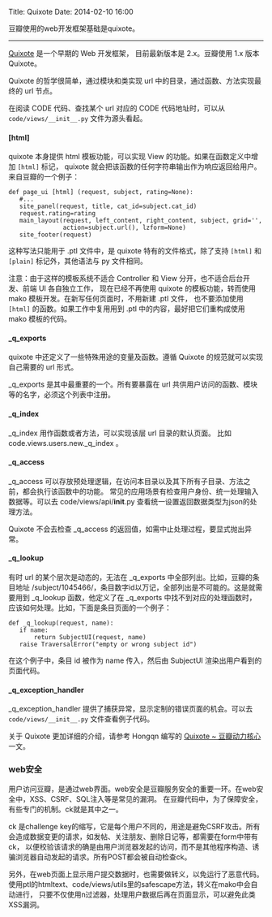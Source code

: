 Title: Quixote
Date: 2014-02-10 16:00

豆瓣使用的web开发框架基础是quixote。

---
[Quixote](http://www.mems-exchange.org/software/quixote/) 是一个早期的 Web 开发框架，
目前最新版本是 2.x。豆瓣使用 1.x 版本 Quixote。

Quixote 的哲学很简单，通过模块和类实现 url 中的目录，通过函数、方法实现最终的 url 节点。

在阅读 CODE 代码、查找某个 url 对应的 CODE 代码地址时，可以从 `code/views/__init__.py` 文件为源头看起。

#### [html]

quixote 本身提供 html 模板功能，可以实现 View 的功能。如果在函数定义中增加 `[html]` 标记，
quixote 就会把该函数的任何字符串输出作为响应返回给用户。来自豆瓣的一个例子：

    def page_ui [html] (request, subject, rating=None):
       #...
       site_panel(request, title, cat_id=subject.cat_id)
       request.rating=rating
       main_layout(request, left_content, right_content, subject, grid='',
                   action=subject.url(), lzform=None)
       site_footer(request)

这种写法只能用于 .ptl 文件中，是 quixote 特有的文件格式，除了支持 `[html]` 和 `[plain]` 标记外，其他语法与 py 文件相同。

注意：由于这样的模板系统不适合 Controller 和 View 分开，也不适合后台开发、前端 UI 各自独立工作，
现在已经不再使用 quixote 的模板功能，转而使用 mako 模板开发。在新写任何页面时，不用新建 .ptl 文件，
也不要添加使用 `[html]` 的函数。如果工作中复用用到 .ptl 中的内容，最好把它们重构成使用 mako 模板的代码。

#### _q_exports

quixote 中还定义了一些特殊用途的变量及函数。遵循 Quixote 的规范就可以实现自己需要的 url 形式。

_q_exports 是其中最重要的一个。所有要暴露在 url 共供用户访问的函数、模块等的名字，必须这个列表中注册。

#### _q_index

_q_index 用作函数或者方法，可以实现该层 url 目录的默认页面。
比如 code.views.users.new._q_index 。

#### _q_access

_q_access 可以存放预处理逻辑，在访问本目录以及其下所有子目录、方法之前，都会执行该函数中的功能。
常见的应用场景有检查用户身份、统一处理输入数据等。可以去 code/views/api/__init__.py 查看统一设置返回数据类型为json的处理方法。

Quixote 不会去检查 _q_access 的返回值，如需中止处理过程，要显式抛出异常。


#### _q_lookup

有时 url 的某个层次是动态的，无法在 _q_exports 中全部列出。比如，豆瓣的条目地址 /subject/1045466/，条目数字id以万记，全部列出是不可能的。这是就需要用到 _q_lookup 函数，他定义了在 _q_exports 中找不到对应的处理函数时，
应该如何处理。比如，下面是条目页面的一个例子：

    def _q_lookup(request, name):
       if name:
           return SubjectUI(request, name)
       raise TraversalError("empty or wrong subject id")

在这个例子中，条目 id 被作为 name 传入，然后由 SubjectUI 渲染出用户看到的页面代码。

#### _q_exception_handler

_q_exception_handler 提供了捕获异常，显示定制的错误页面的机会。可以去 `code/views/__init__.py` 文件查看例子代码。

关于 Quixote 更加详细的介绍，请参考 Hongqn 编写的 [Quixote ~ 豆瓣动力核心](http://wiki.woodpecker.org.cn/moin/ObpLovelyPython/AbtQuixote) 一文。


### web安全

用户访问豆瓣，是通过web界面。web安全是豆瓣服务安全的重要一环。在web安全中，XSS、CSRF、SQL注入等是常见的漏洞。
在豆瓣代码中，为了保障安全，有些专门的机制。ck就是其中之一。

ck 是challenge key的缩写，它是每个用户不同的，用途是避免CSRF攻击。所有会造成数据变更的请求，如发帖、关注朋友、删除日记等，都需要在form中带有ck，
以便校验该请求的确是由用户浏览器发起的访问，而不是其他程序构造、诱骗浏览器自动发起的请求。所有POST都会被自动检查ck。

另外，在web页面上显示用户提交数据时，也需要做转义，以免运行了恶意代码。使用ptl的htmltext、code/views/utils里的safescape方法，转义在mako中会自动进行，
只要不仅使用n过滤器，处理用户数据后再在页面显示，可以避免此类XSS漏洞。

